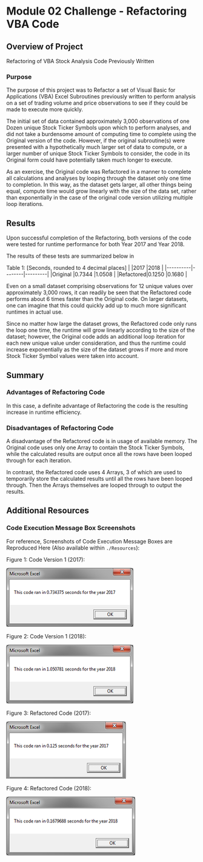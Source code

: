 # Module 02 Challenge - Refactoring VBA Code

## Overview of Project

Refactoring of VBA Stock Analysis Code Previously Written

### Purpose

The purpose of this project was to Refactor a set of Visual Basic for Applications (VBA) Excel
Subroutines previously written to perform analysis on a set of trading volume
and price observations to see if they could be made to execute
more quickly.

The initial set of data contained approximately 3,000 observations of one Dozen unique
Stock Ticker Symbols upon which to perform analyses, and did not take
a burdensome amount of computing time to complete using the Original version of the code. However, if the
original subroutine(s) were presented with a hypothetically much
larger set of data to compute, or a larger number of unique Stock Ticker Symbols
to consider, the code in its Original form could
have potentially taken much longer to execute.

As an exercise, the Original code was Refactored in a manner to
complete all calculations and analyses by looping through the
dataset only one time to completion. In this way, as the dataset
gets larger, all other things being equal, compute time would grow
linearly with the size of the data set, rather than exponentially
in the case of the original code version utilizing multiple loop
iterations.

## Results

Upon successful completion of the Refactoring, both versions of the code
were tested for runtime performance for both Year 2017 and Year 2018.

The results of these tests are summarized below in

Table 1: [Seconds, rounded to 4 decimal places]
|          |2017    |2018     |
|----------|--------|---------|
|Original  |0.7344  |1.0508   |
|Refactored|0.1250  |0.1680   |

Even on a small dataset comprising observations for 12 unique values over
approximately 3,000 rows, it can readily be seen that the Refactored code performs
about 6 times faster than the Original code. On larger datasets, one
can imagine that this could quickly add up to much more significant
runtimes in actual use.

Since no matter how large the dataset grows,
the Refactored code only runs the loop one time, the runtime will grow
linearly according to the size of the dataset; however, the Original code
adds an additional loop iteration for each new unique value under consideration,
and thus the runtime could increase exponentially as the size of the dataset grows if
more and more Stock Ticker Symbol values were taken into account.

## Summary

### Advantages of Refactoring Code

In this case, a definite advantage of Refactoring the code
is the resulting increase in runtime efficiency.


### Disadvantages of Refactoring Code

A disadvantage of the Refactored code is in usage of available
memory. The Original code uses only one Array to contain the
Stock Ticker Symbols, while the calculated results are output
once all the rows have been looped through for each iteration.

In contrast, the Refactored code uses 4 Arrays, 3 of which are
used to temporarily store the calculated results until all the rows
have been looped through. Then the Arrays themselves are looped
through to output the results.

## Additional Resources

### Code Execution Message Box Screenshots

For reference, Screenshots of Code Execution Message Boxes are Reproduced Here (Also available within `./Resources`):

Figure 1: Code Version 1 (2017):

![Figure 1](Resources/Code_v1_2017.png)

Figure 2: Code Version 1 (2018):

![Figure 1](Resources/Code_v1_2018.png)

Figure 3: Refactored Code (2017):

![Figure 1](Resources/VBA_Challenge_2017.png)

Figure 4: Refactored Code (2018):

![Figure 1](Resources/VBA_Challenge_2018.png)
